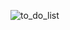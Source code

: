 ![to_do_list](https://github.com/Aryan-R-Mehta/React---Todo-List-Website/assets/73061750/458ddaa6-f213-4f5f-a345-b44687e74cd1)

